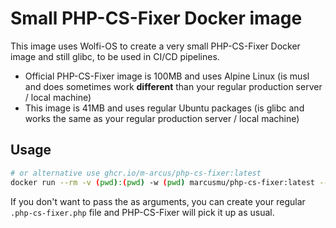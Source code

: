 # Small PHP-CS-Fixer Docker image

This image uses Wolfi-OS to create a very small PHP-CS-Fixer Docker image and still glibc, to be used in CI/CD pipelines.

- Official PHP-CS-Fixer image is 100MB and uses Alpine Linux (is musl and does sometimes work **different** than your regular production server / local machine)
- This image is 41MB and uses regular Ubuntu packages (is glibc and works the same as your regular production server / local machine)

## Usage

```bash
# or alternative use ghcr.io/m-arcus/php-cs-fixer:latest
docker run --rm -v (pwd):(pwd) -w (pwd) marcusmu/php-cs-fixer:latest --rules @PER-CS2.0,@PER-CS2.0:risky --allow-risky=yes .
```

If you don't want to pass the as arguments, you can create your regular `.php-cs-fixer.php` file and PHP-CS-Fixer will pick it up as usual.
